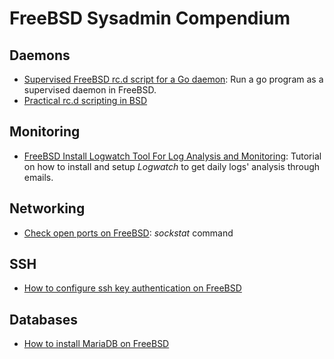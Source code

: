 # FreeBSD Sysadmin Compendium

## Daemons
* [Supervised FreeBSD rc.d script for a Go daemon](https://redbyte.eu/en/blog/supervised-freebsd-init-script-for-go-deamon/): Run a go program as a supervised daemon in FreeBSD.
* [Practical rc.d scripting in BSD](https://docs.freebsd.org/en/articles/rc-scripting/index.html)

## Monitoring
* [FreeBSD Install Logwatch Tool For Log Analysis and Monitoring](https://www.cyberciti.biz/faq/freebsd-unix-log-analyzer-configuration/): Tutorial on how to install and setup _Logwatch_ to get daily logs' analysis through emails.

## Networking
* [Check open ports on FreeBSD](https://linuxhint.com/check-open-ports-freebsd/): _sockstat_ command

## SSH
* [How to configure ssh key authentication on FreeBSD](https://www.digitalocean.com/community/tutorials/how-to-configure-ssh-key-based-authentication-on-a-freebsd-server)

## Databases
* [How to install MariaDB on FreeBSD](https://www.osradar.com/how-to-install-mariadb-on-freebsd-12/)
